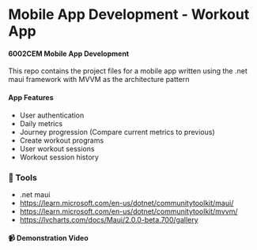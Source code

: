 
# Mobile App Development - Workout App 
#### 6002CEM Mobile App Development 


This repo contains the project files for a mobile app written using the .net maui framework with MVVM as the architecture pattern


####  App Features

- User authentication 
- Daily metrics
- Journey progression (Compare current metrics to previous)
- Create workout programs
- User workout sessions
- Workout session history


### 🔧 Tools
- .net maui
- https://learn.microsoft.com/en-us/dotnet/communitytoolkit/maui/ 
- https://learn.microsoft.com/en-us/dotnet/communitytoolkit/mvvm/
- https://lvcharts.com/docs/Maui/2.0.0-beta.700/gallery

#### 📹 Demonstration Video

